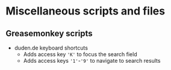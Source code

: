 # Miscellaneous scripts and files

## Greasemonkey scripts

- duden.de keyboard shortcuts
	- Adds access key `'K'` to focus the search field
	- Adds access keys `'1'`-`'9'` to navigate to search results